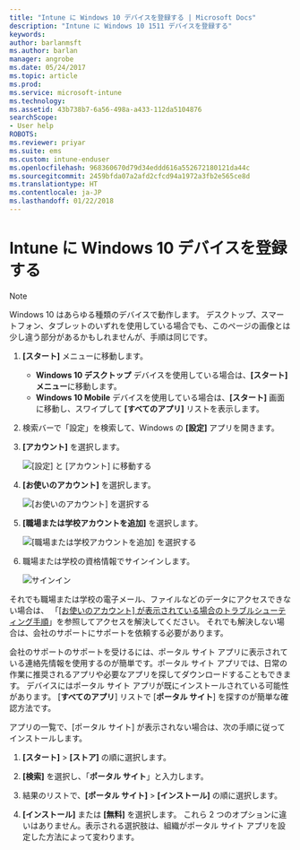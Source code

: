 ```yaml
---
title: "Intune に Windows 10 デバイスを登録する | Microsoft Docs"
description: "Intune に Windows 10 1511 デバイスを登録する"
keywords: 
author: barlanmsft
ms.author: barlan
manager: angrobe
ms.date: 05/24/2017
ms.topic: article
ms.prod: 
ms.service: microsoft-intune
ms.technology: 
ms.assetid: 43b738b7-6a56-498a-a433-112da5104876
searchScope:
- User help
ROBOTS: 
ms.reviewer: priyar
ms.suite: ems
ms.custom: intune-enduser
ms.openlocfilehash: 968360670d79d34eddd616a552672180121da44c
ms.sourcegitcommit: 2459bfda07a2afd2cfcd94a1972a3fb2e565ce8d
ms.translationtype: HT
ms.contentlocale: ja-JP
ms.lasthandoff: 01/22/2018
---
```

# <a name="enroll-your-windows-10-device-in-intune"></a>Intune に Windows 10 デバイスを登録する

  > [!NOTE]
  > Windows 10 はあらゆる種類のデバイスで動作します。 デスクトップ、スマートフォン、タブレットのいずれを使用している場合でも、このページの画像とは少し違う部分があるかもしれませんが、手順は同じです。

1. **[スタート]** メニューに移動します。

   - **Windows 10 デスクトップ** デバイスを使用している場合は、**[スタート] メニュー**に移動します。
   - **Windows 10 Mobile** デバイスを使用している場合は、**[スタート]** 画面に移動し、スワイプして **[すべてのアプリ]** リストを表示します。

2. 検索バーで「設定」を検索して、Windows の **[設定]** アプリを開きます。

3. **[アカウント]** を選択します。

    ![[設定] と [アカウント] に移動する](./media/W10-enroll-1-settings-accounts.png)

4. **[お使いのアカウント]** を選択します。

    ![[お使いのアカウント] を選択する](./media/W10-enroll-2-accounts-your-account.png)

5. **[職場または学校アカウントを追加]** を選択します。

    ![[職場または学校アカウントを追加] を選択する](./media/w10-enroll-3-add-work-school-acct.png)

6. 職場または学校の資格情報でサインインします。

    ![サインイン](./media/W10-enroll-4-sign-in.png)

それでも職場または学校の電子メール、ファイルなどのデータにアクセスできない場合は、 「[[お使いのアカウント] が表示されている場合のトラブルシューティング手順](troubleshoot-your-windows-10-device-windows.md#troubleshooting-steps-to-follow-if-you-see-your-account)」を参照してアクセスを解決してください。 それでも解決しない場合は、会社のサポートにサポートを依頼する必要があります。

会社のサポートのサポートを受けるには、ポータル サイト アプリに表示されている連絡先情報を使用するのが簡単です。ポータル サイト アプリでは、日常の作業に推奨されるアプリや必要なアプリを探してダウンロードすることもできます。 デバイスにはポータル サイト アプリが既にインストールされている可能性があります。 [__すべてのアプリ__] リストで [__ポータル サイト__] を探すのが簡単な確認方法です。

アプリの一覧で、[ポータル サイト] が表示されない場合は、次の手順に従ってインストールします。

1. **[スタート]** > **[ストア]** の順に選択します。

2. **[検索]** を選択し、「**ポータル サイト**」と入力します。

3. 結果のリストで、**[ポータル サイト]** > **[インストール]** の順に選択します。

4. **[インストール]** または **[無料]** を選択します。 これら 2 つのオプションに違いはありません。表示される選択肢は、組織がポータル サイト アプリを設定した方法によって変わります。
